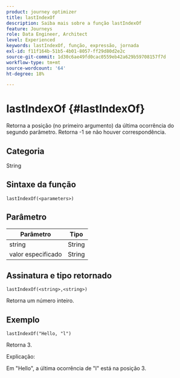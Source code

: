 ```yaml
---
product: journey optimizer
title: lastIndexOf
description: Saiba mais sobre a função lastIndexOf
feature: Journeys
role: Data Engineer, Architect
level: Experienced
keywords: lastIndexOf, função, expressão, jornada
exl-id: f11f164b-51b5-4b01-8057-ff29d80d2e2c
source-git-commit: 1d30c6ae49fd0cac0559eb42a629b59708157f7d
workflow-type: tm+mt
source-wordcount: '64'
ht-degree: 18%

---
```


# lastIndexOf {#lastIndexOf}

Retorna a posição (no primeiro argumento) da última ocorrência do segundo parâmetro. Retorna -1 se não houver correspondência.

## Categoria

String

## Sintaxe da função

`lastIndexOf(<parameters>)`

## Parâmetro

| Parâmetro | Tipo |
|-----------|------------------|
| string | String |
| valor especificado | String |

## Assinatura e tipo retornado

`lastIndexOf(<string>,<string>)`

Retorna um número inteiro.

## Exemplo

`lastIndexOf("Hello, "l")`

Retorna 3.

Explicação:

Em &quot;Hello&quot;, a última ocorrência de &quot;l&quot; está na posição 3.
